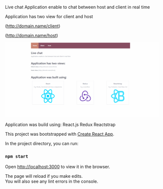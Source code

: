 Live chat
Application enable to chat between host and client in real time

Application has two view for client and host

(http://domain.name/client)

(http://domain.name/host)

![](chat.gif)

Application was build using:
React.js
Redux
Reactstrap

This project was bootstrapped with [Create React App](https://github.com/facebook/create-react-app).

In the project directory, you can run:

### `npm start`

Open [http://localhost:3000](http://localhost:3000) to view it in the browser.

The page will reload if you make edits.<br>
You will also see any lint errors in the console.
